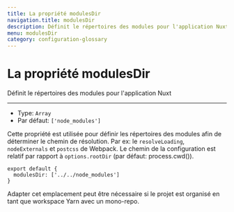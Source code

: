 ```yaml
---
title: La propriété modulesDir
navigation.title: modulesDir
description: Définit le répertoires des modules pour l'application Nuxt
menu: modulesDir
category: configuration-glossary
---
```


# La propriété modulesDir

Définit le répertoires des modules pour l'application Nuxt

---

- Type: `Array`
- Par défaut: `['node_modules']`

Cette propriété est utilisée pour définir les répertoires des modules afin de déterminer le chemin de résolution. Par ex: le `resolveLoading`, ` nodeExternals` et `postcss` de Webpack. Le chemin de la configuration est relatif par rapport à `options.rootDir` (par défaut: process.cwd()).

```js{}[nuxt.config.js]
export default {
  modulesDir: ['../../node_modules']
}
```

Adapter cet emplacement peut être nécessaire si le projet est organisé en tant que workspace Yarn avec un mono-repo.
